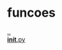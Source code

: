 # funcoes 
<a href='https://gabrielryanft.github.io/learning/cursoemvideo/python/exerciciospython/aula23_funcoes_locais/ex113' target='_self' rel='prev'>..</a><br/>
<a href='https://gabrielryanft.github.io/learning/cursoemvideo/python/exerciciospython/aula23_funcoes_locais/ex113/funcoes/__init__.py' target='_blank' rel='next'>__init__.py</a><br/>
